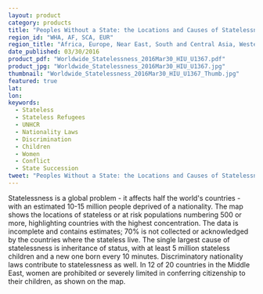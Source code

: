 ```yaml
---
layout: product
category: products
title: "Peoples Without a State: the Locations and Causes of Statelessness (30 March 2016)"
region_id: "WHA, AF, SCA, EUR"
region_title: "Africa, Europe, Near East, South and Central Asia, Western Hemisphere"
date_published: 03/30/2016
product_pdf: "Worldwide_Statelessness_2016Mar30_HIU_U1367.pdf"
product_jpg: "Worldwide_Statelessness_2016Mar30_HIU_U1367.jpg"
thumbnail: "Worldwide_Statelessness_2016Mar30_HIU_U1367_Thumb.jpg"
featured: true
lat: 
lon: 
keywords:
  - Stateless
  - Stateless Refugees
  - UNHCR
  - Nationality Laws
  - Discrimination
  - Children
  - Women
  - Conflict
  - State Succession
tweet: "Peoples Without a State: the Locations and Causes of Statelessness (30 March 2016)."
---
```

Statelessness is a global problem - it affects half the world's countries - with an estimated 10-15 million people deprived of a nationality. The map shows the locations of stateless or at risk populations numbering 500 or more, highlighting countries with the highest concentration.  The data is incomplete and contains estimates; 70% is not collected or acknowledged by the countries where the stateless live.  The single largest cause of statelessness is inheritance of status, with at least 5 million stateless children and a new one born every 10 minutes.  Discriminatory nationality laws contribute to statelessness as well.  In 12 of 20 countries in the Middle East, women are prohibited or severely limited in conferring citizenship to their children, as shown on the map.

